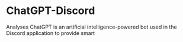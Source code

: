 # ChatGPT-Discord
 Analyses ChatGPT is an artificial intelligence-powered bot used in the Discord application to provide smart
